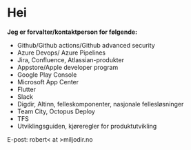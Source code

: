 # Hei
<b>Jeg er forvalter/kontaktperson for følgende: </b>
- Github/Github actions/Github advanced security
- Azure Devops/ Azure Pipelines
- Jira, Confluence, Atlassian-produkter
- Appstore/Apple developer program
- Google Play Console
- Microsoft App Center
- Flutter
- Slack
- Digdir, Altinn, felleskomponenter, nasjonale fellesløsninger
- Team City, Octopus Deploy
- TFS 
- Utviklingsguiden, kjøreregler for produktutvikling
 
E-post: robert< at >miljodir.no
